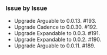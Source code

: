 ### Issue by Issue

 * Upgrade Arguable to 0.0.13. #193.
 * Upgrade Cadence to 0.0.30. #192.
 * Upgrade Expandable to 0.0.3. #191.
 * Upgrade Expandable to 0.0.2. #190.
 * Upgrade Arguable to 0.0.11. #189.
